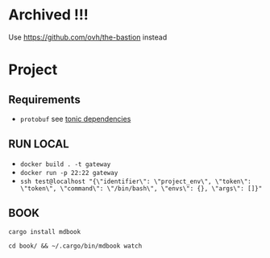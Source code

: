 # Archived !!!

Use https://github.com/ovh/the-bastion instead

# Project

## Requirements

- `protobuf` see [tonic dependencies](https://github.com/hyperium/tonic#dependencies)

## RUN LOCAL

- `docker build . -t gateway`
- `docker run -p 22:22 gateway`
- `ssh test@localhost "{\"identifier\": \"project_env\", \"token\": \"token\", \"command\": \"/bin/bash\", \"envs\": {}, \"args\": []}"`

## BOOK

```shell
cargo install mdbook
```

```shell
cd book/ && ~/.cargo/bin/mdbook watch
```
